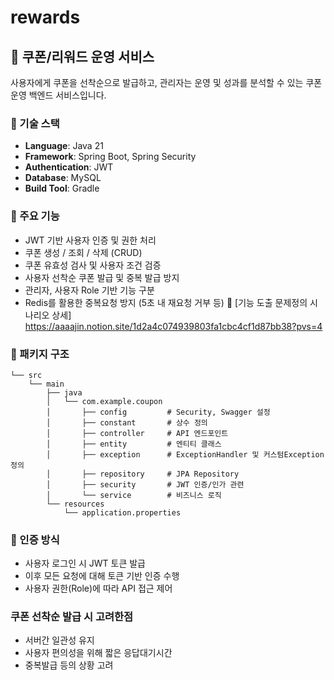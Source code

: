 # rewards
## 🎁 쿠폰/리워드 운영 서비스
사용자에게 쿠폰을 선착순으로 발급하고, 관리자는 운영 및 성과를 분석할 수 있는 쿠폰 운영 백엔드 서비스입니다.

### 📌 기술 스택
- **Language**: Java 21  
- **Framework**: Spring Boot, Spring Security  
- **Authentication**: JWT  
- **Database**: MySQL  
- **Build Tool**: Gradle  

### 🎯 주요 기능
- JWT 기반 사용자 인증 및 권한 처리
- 쿠폰 생성 / 조회 / 삭제 (CRUD)
- 쿠폰 유효성 검사 및 사용자 조건 검증
- 사용자 선착순 쿠폰 발급 및 중복 발급 방지
- 관리자, 사용자 Role 기반 기능 구분
- Redis를 활용한 중복요청 방지 (5초 내 재요청 거부 등)
🔎 [기능 도출 문제정의 시나리오 상세] https://aaaajin.notion.site/1d2a4c074939803fa1cbc4cf1d87bb38?pvs=4

### 📂 패키지 구조
```
└── src
    └── main
        ├── java
        │   └── com.example.coupon
        │       ├── config         # Security, Swagger 설정
        │       ├── constant       # 상수 정의
        │       ├── controller     # API 엔드포인트
        │       ├── entity         # 엔티티 클래스
        │       ├── exception      # ExceptionHandler 및 커스텀Exception 정의
        │       ├── repository     # JPA Repository
        │       ├── security       # JWT 인증/인가 관련
        │       └── service        # 비즈니스 로직
        └── resources
            └── application.properties
```

### 🔐 인증 방식
- 사용자 로그인 시 JWT 토큰 발급
- 이후 모든 요청에 대해 토큰 기반 인증 수행
- 사용자 권한(Role)에 따라 API 접근 제어

### 쿠폰 선착순 발급 시 고려한점
- 서버간 일관성 유지
- 사용자 편의성을 위해 짧은 응답대기시간
- 중복발급 등의 상황 고려
